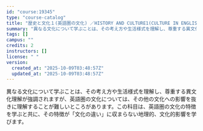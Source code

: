 ```yaml
---
id: "course:19345"
type: "course-catalog"
title: "歴史と文化１(英語圏の文化) ／HISTORY AND CULTURE1(CULTURE IN ENGLISH SPEAKING REGIONS)"
summary: "異なる文化について学ぶことは、その考え方や生活様式を理解し、尊重する異文化理解が強調されますが、英語圏の文化については、その他の文化への影響を抜きに理解することが難しいところがあります。この科目は、英語圏の文化の特徴を学ぶと共に、その特徴が…"
tags: []
campus: ""
credits: 2
instructors: []
license: " "
version:
  created_at: "2025-10-09T03:48:57Z"
  updated_at: "2025-10-09T03:48:57Z"
---
```


異なる文化について学ぶことは、その考え方や生活様式を理解し、尊重する異文化理解が強調されますが、英語圏の文化については、その他の文化への影響を抜きに理解することが難しいところがあります。この科目は、英語圏の文化の特徴を学ぶと共に、その特徴が「文化の違い」に収まらない地理的、文化的影響を学びます。
